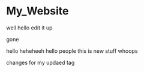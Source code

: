 # My_Website

well hello
edit it up 


gone


hello
heheheeh hello people this is new stuff whoops 

changes for my updaed tag
